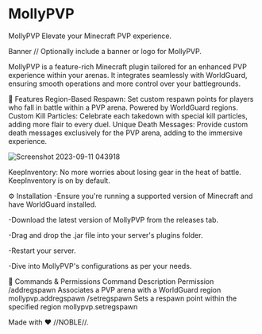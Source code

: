 # MollyPVP

MollyPVP
Elevate your Minecraft PVP experience.

Banner // Optionally include a banner or logo for MollyPVP.

MollyPVP is a feature-rich Minecraft plugin tailored for an enhanced PVP experience within your arenas. It integrates seamlessly with WorldGuard, ensuring smooth operations and more control over your battlegrounds.

🌟 Features
Region-Based Respawn: Set custom respawn points for players who fall in battle within a PVP arena. Powered by WorldGuard regions.
Custom Kill Particles: Celebrate each takedown with special kill particles, adding more flair to every duel.
Unique Death Messages: Provide custom death messages exclusively for the PVP arena, adding to the immersive experience.

![Screenshot 2023-09-11 043918](https://github.com/Noble-Jacob/MollyPVP/assets/69790720/08efa527-3291-4ec1-9e18-33389332fc49)

KeepInventory: No more worries about losing gear in the heat of battle. KeepInventory is on by default.

⚙️ Installation
-Ensure you're running a supported version of Minecraft and have WorldGuard installed.

-Download the latest version of MollyPVP from the releases tab.

-Drag and drop the .jar file into your server's plugins folder.

-Restart your server.

-Dive into MollyPVP's configurations as per your needs.

📖 Commands & Permissions
Command	Description	Permission
/addregspawn <region>	Associates a PVP arena with a WorldGuard region	mollypvp.addregspawn
/setregspawn <region>	Sets a respawn point within the specified region	mollypvp.setregspawn


Made with ❤️ //NOBLE//.

